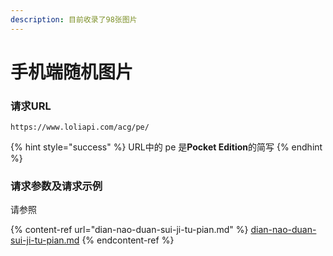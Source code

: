 ```yaml
---
description: 目前收录了98张图片
---
```


# 手机端随机图片

### 请求URL

```
https://www.loliapi.com/acg/pe/
```

{% hint style="success" %}
URL中的 pe 是**Pocket Edition**的简写
{% endhint %}

### 请求参数及请求示例

请参照

{% content-ref url="dian-nao-duan-sui-ji-tu-pian.md" %}
[dian-nao-duan-sui-ji-tu-pian.md](dian-nao-duan-sui-ji-tu-pian.md)
{% endcontent-ref %}
